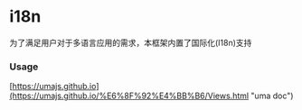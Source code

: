 # i18n

为了满足用户对于多语言应用的需求，本框架内置了国际化(I18n)支持

### Usage

[https://umajs.github.io](https://umajs.github.io/%E6%8F%92%E4%BB%B6/Views.html "uma doc")

